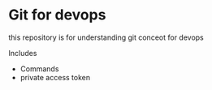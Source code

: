 # Git for devops



this repository is for understanding git conceot for devops


Includes

- Commands
- private access token
